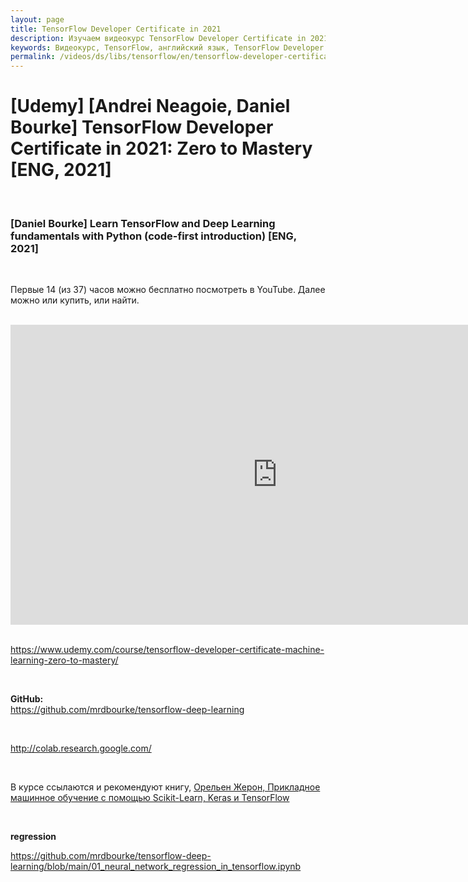 ```yaml
---
layout: page
title: TensorFlow Developer Certificate in 2021
description: Изучаем видеокурс TensorFlow Developer Certificate in 2021 от Zero to Mastery
keywords: Видеокурс, TensorFlow, английский язык, TensorFlow Developer Certificate in 2021, Zero to Mastery
permalink: /videos/ds/libs/tensorflow/en/tensorflow-developer-certificate-in-2021/
---
```


# [Udemy] [Andrei Neagoie, Daniel Bourke] TensorFlow Developer Certificate in 2021: Zero to Mastery [ENG, 2021]

<br/>

### [Daniel Bourke] Learn TensorFlow and Deep Learning fundamentals with Python (code-first introduction) [ENG, 2021]

<br/>

Первые 14 (из 37) часов можно бесплатно посмотреть в YouTube. Далее можно или купить, или найти.

<br/>

<div align="center">
    <iframe width="853" height="480" src="https://www.youtube.com/embed/videoseries?list=PL6vjgQ2-qJFfU2vF6-lG9DlSa4tROkzt9" title="YouTube video player" frameborder="0" allow="accelerometer; autoplay; clipboard-write; encrypted-media; gyroscope; picture-in-picture" allowfullscreen></iframe>
</div>

<br/>

https://www.udemy.com/course/tensorflow-developer-certificate-machine-learning-zero-to-mastery/

<br/>

**GitHub:**  
https://github.com/mrdbourke/tensorflow-deep-learning

<br/>

http://colab.research.google.com/

<br/>

В курсе ссылаются и рекомендуют книгу,
[Орельен Жерон, Прикладное машинное обучение с помощью Scikit-Learn, Keras и TensorFlow](/books/ds/ml/ru/hands-on-machine-learning-with-scikit-learn-and-tensorflow/)

<br/>

**regression**

https://github.com/mrdbourke/tensorflow-deep-learning/blob/main/01_neural_network_regression_in_tensorflow.ipynb
